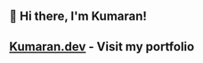
## 👋 Hi there, I'm Kumaran! 

## <a href="https://kumaran-dev.netlify.app/">Kumaran.dev</a> - Visit my portfolio
